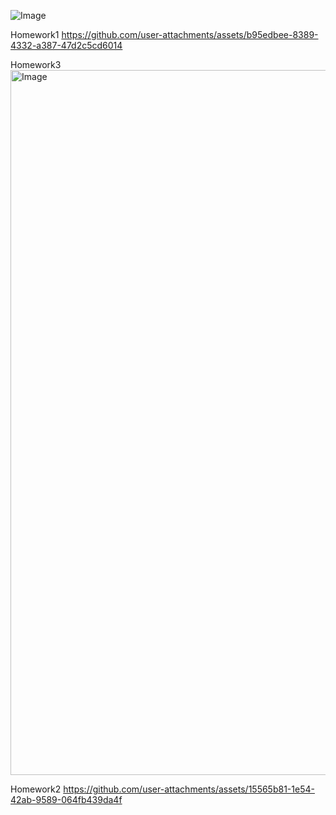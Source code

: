 ![Image](https://github.com/user-attachments/assets/2066ec15-34ea-4833-9dfb-e397317268b8)


Homework1
https://github.com/user-attachments/assets/b95edbee-8389-4332-a387-47d2c5cd6014



Homework3
<img width="2339" height="1128" alt="Image" src="https://github.com/user-attachments/assets/df86ef46-24d8-492a-a9f3-72f7590c5ab9" />

Homework2
https://github.com/user-attachments/assets/15565b81-1e54-42ab-9589-064fb439da4f
